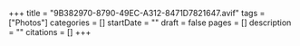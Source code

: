 +++
title = "9B382970-8790-49EC-A312-8471D7821647.avif"
tags = ["Photos"]
categories = []
startDate = ""
draft = false
pages = []
description = ""
citations = []
+++
